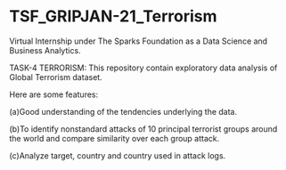 # TSF_GRIPJAN-21_Terrorism
Virtual Internship under The Sparks Foundation as a Data Science and Business Analytics.

TASK-4 TERRORISM:
This repository contain exploratory data analysis of Global Terrorism dataset.

Here are some features: 

(a)Good understanding of the tendencies underlying the data.

(b)To identify nonstandard attacks of 10 principal terrorist groups around the world and compare similarity over each group attack.

(c)Analyze target, country and country used in attack logs.
